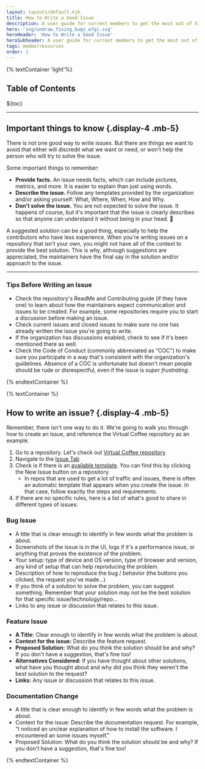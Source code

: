 ```yaml
---
layout: layouts/default.njk
title: How to Write a Good Issue
description: A user guide for current members to get the most out of Virtual Coffee.
hero: 'svg/undraw_fixing_bugs_w7gi.svg'
heroHeader: 'How to Write a Good Issue'
heroSubheader: A user guide for current members to get the most out of Virtual Coffee.
tags: memberresources
order: 1
---
```


{% textContainer 'light'%}

<h2>Table of Contents</h2>

${toc}

---

## Important things to know {.display-4 .mb-5}

There is not one good way to write issues. But there are things we want to avoid that either will discredit what we want or need, or won't help the person who will try to solve the issue.

Some important things to remember:

- **Provide facts.** An issue needs facts, which can include pictures, metrics, and more. It is easier to explain than just using words.
- **Describe the issue.** Follow any templates provided by the organization and/or asking yourself: What, Where, When, How and Why.
- **Don't solve the issue.** You are not expected to solve the issue. It happens of course, but it's important that the issue is clearly describes so that anyone can understand it without being in your head. 🙂

A suggested solution can be a good thing, especially to help the contributors who have less experience. When you're writing issues on a repository that isn't your own, you might not have all of the context to provide the best solution. This is why, although suggestions are appreciated, the maintainers have the final say in the solution and/or approach to the issue.

---

### Tips Before Writing an Issue

- Check the repository's ReadMe and Contributing guide (if they have one) to learn about how the maintainers expect communication and issues to be created. For example, some repositories require you to start a discussion before making an issue.
- Check current issues and closed issues to make sure no one has already written the issue you're going to write.
- If the organization has discussions enabled, check to see if it's been mentioned there as well.
- Check the Code of Conduct (commonly abbreviated as "COC") to make sure you participate in a way that's consistent with the organization's guidelines. Absence of a COC is unfortunate but doesn't mean people should be rude or disrespectful, even if the issue is _super frustrating_.

{% endtextContainer %}

{% textContainer %}

## How to write an issue? {.display-4 .mb-5}

Remember, there isn't one way to do it. We're going to walk you through how to create an issue, and reference the Virtual Coffee repository as an example.

1. Go to a repository. Let's check out [Virtual Coffee repository](https://github.com/Virtual-Coffee/virtualcoffee.io/)
2. Navigate to the [Issue Tab](https://github.com/Virtual-Coffee/virtualcoffee.io/issues/)
3. Check is if there is an [available template](https://github.com/Virtual-Coffee/virtualcoffee.io/issues/new/choose). You can find this by clicking the New Issue button on a repository.
   - In repos that are used to get a lot of traffic and issues, there is often an automatic template that appears when you create the issue. In that case, follow exactly the steps and requirements.
4. If there are no specific rules, here is a list of what's good to share in different types of issues:

### Bug Issue

- A title that is clear enough to identify in few words what the problem is about.
- Screenshots of the issue is in the UI, logs if it's a performance issue, or anything that proves the existence of the problem.
- Your setup: type of device and OS version, type of browser and version, any kind of setup that can help reproducing the problem.
- Description of how to reproduce the bug / behavior (the buttons you clicked, the request you've made...)
- If you think of a solution to solve the problem, you can suggest something. Remember that your solution may not be the best solution for that specific issue/technology/repo...
- Links to any issue or discussion that relates to this issue.

### Feature Issue

- **A Title:** Clear enough to identify in few words what the problem is about.
- **Context for the issue:** Describe the feature request.
- **Proposed Solution:** What do you think the solution should be and why? If you don't have a suggestion, that's fine too!
- **Alternatives Considered:** If you have thought about other solutions, what have you thought about and why did you think they weren't the best solution to the request?
- **Links:** Any issue or discussion that relates to this issue.

### Documentation Change

- A title that is clear enough to identify in few words what the problem is about.
- Context for the issue: Describe the documentation request. For example, "I noticed an unclear explanation of how to install the software. I encountered an some issues myself."
- Proposed Solution: What do you think the solution should be and why? If you don't have a suggestion, that's fine too!

{% endtextContainer %}
